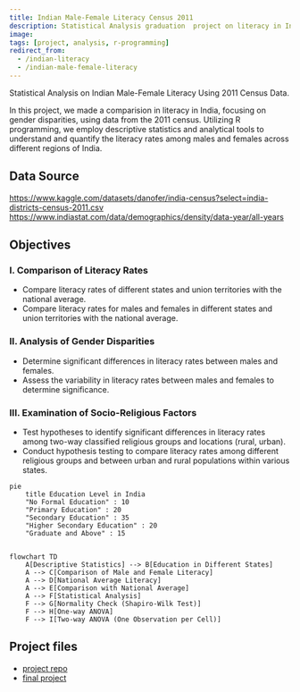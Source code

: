 ```yaml
---
title: Indian Male-Female Literacy Census 2011
description: Statistical Analysis graduation  project on literacy in India through R programming, utilizing descriptive statistics and analytical tools to uncover gender disparities | Census 2011
image: 
tags: [project, analysis, r-programming]
redirect_from:
  - /indian-literacy
  - /indian-male-female-literacy
---
```


Statistical Analysis on Indian Male-Female Literacy Using 2011 Census Data.

In this project, we made a comparision in literacy in India, focusing on gender disparities, using data from the 2011 census. Utilizing R programming, we employ descriptive statistics and analytical tools to understand and quantify the literacy rates among males and females across different regions of India.

## Data Source

<https://www.kaggle.com/datasets/danofer/india-census?select=india-districts-census-2011.csv>
<https://www.indiastat.com/data/demographics/density/data-year/all-years>

## Objectives

### I. Comparison of Literacy Rates

- Compare literacy rates of different states and union territories with the national average.
- Compare literacy rates for males and females in different states and union territories with the national average.

### II. Analysis of Gender Disparities

- Determine significant differences in literacy rates between males and females.
- Assess the variability in literacy rates between males and females to determine significance.

### III. Examination of Socio-Religious Factors

- Test hypotheses to identify significant differences in literacy rates among two-way classified religious groups and locations (rural, urban).
- Conduct hypothesis testing to compare literacy rates among different religious groups and between urban and rural populations within various states.


```mermaid
pie
    title Education Level in India
    "No Formal Education" : 10
    "Primary Education" : 20
    "Secondary Education" : 35
    "Higher Secondary Education" : 20
    "Graduate and Above" : 15


```

```mermaid
flowchart TD
    A[Descriptive Statistics] --> B[Education in Different States]
    A --> C[Comparison of Male and Female Literacy]
    A --> D[National Average Literacy]
    A --> E[Comparison with National Average]
    A --> F[Statistical Analysis]
    F --> G[Normality Check (Shapiro-Wilk Test)]
    F --> H[One-way ANOVA]
    F --> I[Two-way ANOVA (One Observation per Cell)]

```

## Project files

- [project repo](https://github.com/mrinalcs/india-literacy)
- [final project](https://drive.google.com/drive/folders/1DgPTm5jvRlimD80-HjIT6CK9elssA9zO)
